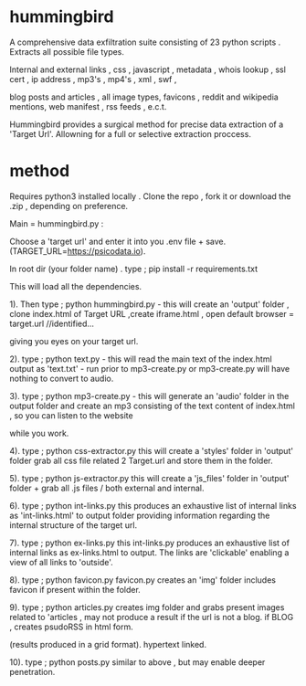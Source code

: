 # hummingbird

A comprehensive data exfiltration suite consisting of 23 python scripts . Extracts all possible file types.

Internal and external links , css , javascript , metadata , whois lookup , ssl cert , ip address , mp3's , mp4's , xml , swf ,

blog posts and articles , all image types, favicons , reddit and wikipedia mentions, web manifest , rss feeds , e.c.t.

Hummingbird provides a surgical method for precise data extraction of a 'Target Url'. Allowning for a full or selective extraction proccess.

# method

Requires python3 installed locally . Clone the repo , fork it or download the .zip , depending on preference.

Main = hummingbird.py : 

Choose a 'target url' and enter it into you .env file + save. (TARGET_URL=https://psicodata.io).

In root dir (your folder name) . type ; pip install -r requirements.txt

This will load all the dependencies.

1). Then type ; python hummingbird.py  - this will create an 'output' folder , clone index.html of Target URL ,create iframe.html , open default browser = target.url //identified...

giving you eyes on your target url.

2). type ; python text.py - this will read the main text of the index.html output as 'text.txt' - run prior to mp3-create.py or mp3-create.py will have nothing to convert to audio.

3). type ; python mp3-create.py - this will generate an 'audio' folder in the output folder and create an mp3 consisting of the text content of index.html , so you can listen to the website

while you work.

4). type ; python css-extractor.py this will  create a  'styles' folder in 'output' folder grab all css file related 2 Target.url and store them in the folder.

5). type ; python js-extractor.py this will create a 'js_files' folder in 'output' folder + grab all .js files / both external and internal.

6). type ; python int-links.py   this produces an exhaustive list of internal links as 'int-links.html' to output folder providing information regarding the internal structure of the target url.

7). type ; python ex-links.py   this int-links.py produces an exhaustive list of internal links as ex-links.html to output. The links are 'clickable' enabling a view of all links to 'outside'.

8). type ; python favicon.py   favicon.py creates an 'img' folder includes favicon if present within the folder.

9). type ; python articles.py  creates img folder and grabs present images related to 'articles , may not produce a result if the url is not a blog. if BLOG , creates psudoRSS in html form.

(results produced in a grid format). hypertext linked.

10). type ; python posts.py   similar to above , but may enable deeper penetration.

    




